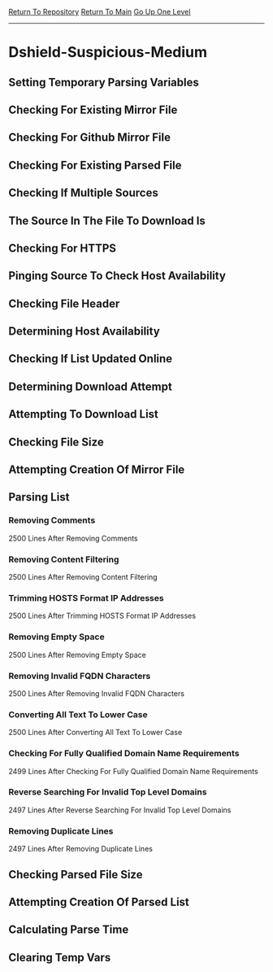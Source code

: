 [Return To Repository](https://github.com/deathbybandaid/piholeparser/)
[Return To Main](https://github.com/deathbybandaid/piholeparser/blob/master/RecentRunLogs/Mainlog.md)
[Go Up One Level](https://github.com/deathbybandaid/piholeparser/blob/master/RecentRunLogs/TopLevelScripts/30-Processing-External-Blacklists.md)
____________________________________
# Dshield-Suspicious-Medium
## Setting Temporary Parsing Variables
## Checking For Existing Mirror File
## Checking For Github Mirror File
## Checking For Existing Parsed File
## Checking If Multiple Sources
## The Source In The File To Download Is
## Checking For HTTPS
## Pinging Source To Check Host Availability
## Checking File Header
## Determining Host Availability
## Checking If List Updated Online
## Determining Download Attempt
## Attempting To Download List
## Checking File Size
## Attempting Creation Of Mirror File
## Parsing List
### Removing Comments
2500 Lines After Removing Comments
### Removing Content Filtering
2500 Lines After Removing Content Filtering
### Trimming HOSTS Format IP Addresses
2500 Lines After Trimming HOSTS Format IP Addresses
### Removing Empty Space
2500 Lines After Removing Empty Space
### Removing Invalid FQDN Characters
2500 Lines After Removing Invalid FQDN Characters
### Converting All Text To Lower Case
2500 Lines After Converting All Text To Lower Case
### Checking For Fully Qualified Domain Name Requirements
2499 Lines After Checking For Fully Qualified Domain Name Requirements
### Reverse Searching For Invalid Top Level Domains
2497 Lines After Reverse Searching For Invalid Top Level Domains
### Removing Duplicate Lines
2497 Lines After Removing Duplicate Lines
## Checking Parsed File Size
## Attempting Creation Of Parsed List
## Calculating Parse Time
## Clearing Temp Vars
